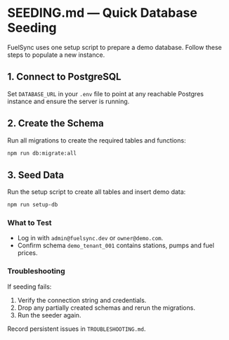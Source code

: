 # SEEDING.md — Quick Database Seeding

FuelSync uses one setup script to prepare a demo database. Follow these steps to populate a new instance.

## 1. Connect to PostgreSQL
Set `DATABASE_URL` in your `.env` file to point at any reachable Postgres instance and ensure the server is running.

## 2. Create the Schema
Run all migrations to create the required tables and functions:

```bash
npm run db:migrate:all
```

## 3. Seed Data
Run the setup script to create all tables and insert demo data:

```bash
npm run setup-db
```

### What to Test
- Log in with `admin@fuelsync.dev` or `owner@demo.com`.
- Confirm schema `demo_tenant_001` contains stations, pumps and fuel prices.

### Troubleshooting
If seeding fails:
1. Verify the connection string and credentials.
2. Drop any partially created schemas and rerun the migrations.
3. Run the seeder again.

Record persistent issues in `TROUBLESHOOTING.md`.
